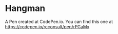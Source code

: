 # Hangman
A Pen created at CodePen.io. You can find this one at https://codepen.io/rcconsult/pen/rPGaMx


